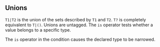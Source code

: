 ## Unions

`T1|T2` is the union of the sets described by `T1` and `T2`. `T?` is completely equivalent to `T|()`. Unions are untagged. The `is` operator tests whether a value belongs to a specific type.

The `is` operator in the condition causes the declared type to be narrowed.